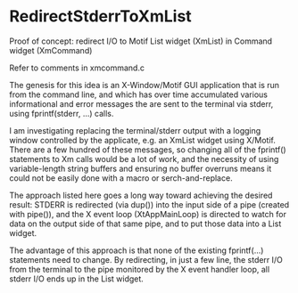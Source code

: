 # RedirectStderrToXmList
Proof of concept:  redirect I/O to Motif List widget (XmList) in Command widget (XmCommand)

Refer to comments in xmcommand.c

The genesis for this idea is an X-Window/Motif GUI application that is run from the command line, and which has over time accumulated various informational and error messages the are sent to the terminal via stderr, using fprintf(stderr, ...) calls.

I am investigating replacing the terminal/stderr output with a logging window controlled by the applicate, e.g. an XmList widget using X/Motif.  There are a few hundred of these messages, so changing all of the fprintf() statements to Xm calls would be a lot of work, and the necessity of using variable-length string buffers and ensuring no buffer overruns means it could not be easily done with a macro or serch-and-replace.

The approach listed here goes a long way toward achieving the desired result:  STDERR is redirected (via dup()) into the input side of a pipe (created with pipe()), and the X event loop (XtAppMainLoop) is directed to watch for data on the output side of that same pipe, and to put those data into a List widget.

The advantage of this approach is that none of the existing fprintf(...) statements need to change.  By redirecting, in just a few line, the stderr I/O from the terminal to the pipe monitored by the X event handler loop, all stderr I/O ends up in the List widget.
